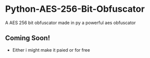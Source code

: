 # Python-AES-256-Bit-Obfuscator
A AES 256 bit obfuscator made in py a powerful aes obfuscator

## Coming Soon!
- Either i might make it paied or for free
